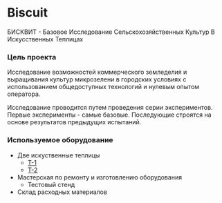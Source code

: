 # Biscuit
БИСКВИТ - Базовое Исследование Сельскохозяйственных Культур В Искусственных Теплицах
### Цель проекта  
Исследование возможностей коммерческого земледелия и выращивания культур микрозелени в городских условиях с использованием общедоступных технологий и нулевым опытом оператора.  

Исследование проводится путем проведения серии экспериментов. Первые эксперименты - самые базовые. Последующие строятся на основе результатов предыдущих испытаний.
### Используемое оборудование  
- Две искуственные теплицы
  - [Т-1](https://github.com/nukerunner/Biscuit/blob/fcf73a4732f2b78ec929b3a8dfd555c4bea24066/%D0%BE%D0%B1%D0%BE%D1%80%D1%83%D0%B4%D0%BE%D0%B2%D0%B0%D0%BD%D0%B8%D0%B5/%D0%A2-1.md) 
  - [Т-2](https://github.com/nukerunner/Biscuit/blob/db47b2b65c689799f360142ec55210603f0884a9/%D0%BE%D0%B1%D0%BE%D1%80%D1%83%D0%B4%D0%BE%D0%B2%D0%B0%D0%BD%D0%B8%D0%B5/%D0%A2-2.md) 
- Мастерская по ремонту и изготовлению оборудования
  - Тестовый стенд
- Склад расходных материалов 
